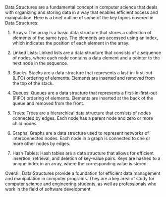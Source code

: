 Data Structures are a fundamental concept in computer science that deals with organizing and storing data in a way that enables efficient access and manipulation. Here is a brief outline of some of the key topics covered in Data Structures:

1. Arrays: The array is a basic data structure that stores a collection of elements of the same type. The elements are accessed using an index, which indicates the position of each element in the array.

2. Linked Lists: Linked lists are a data structure that consists of a sequence of nodes, where each node contains a data element and a pointer to the next node in the sequence.

3. Stacks: Stacks are a data structure that represents a last-in-first-out (LIFO) ordering of elements. Elements are inserted and removed from the top of the stack.

4. Queues: Queues are a data structure that represents a first-in-first-out (FIFO) ordering of elements. Elements are inserted at the back of the queue and removed from the front.

5. Trees: Trees are a hierarchical data structure that consists of nodes connected by edges. Each node has a parent node and zero or more child nodes.

6. Graphs: Graphs are a data structure used to represent networks of interconnected nodes. Each node in a graph is connected to one or more other nodes by edges.

7. Hash Tables: Hash tables are a data structure that allows for efficient insertion, retrieval, and deletion of key-value pairs. Keys are hashed to a unique index in an array, where the corresponding value is stored.

Overall, Data Structures provide a foundation for efficient data management and manipulation in computer programs. They are a key area of study for computer science and engineering students, as well as professionals who work in the field of software development.